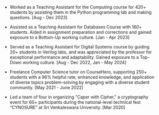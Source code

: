 
* Worked as a Teaching Assistant for the Computing course for 420+ students by assisting them in the Python programming lab and making questions.				    [Aug - Dec 2023]

* Assisted as a Teaching Assistant for Databases Course with 160+ students. Aided in assignment preparation and corrections and gained exposure to a Bottom-Up working culture.     [Jan - Apr 2023]

* Served as a Teaching Assistant for Digital Systems course by guiding 20+ students in Verilog labs, and was appreciated by the professor for exceptional performance and adaptability. Gained exposure to a Top-Down working culture.						     [Aug - Dec 2022, Jan - May 2024]

* Freelance Computer Science tutor on CourseHero, supporting 250+ students with a 96% helpful rate, enhanced knowledge, and application of diverse topics problem-solving by engaging with a diverse student community.							       [May 2021 - June 2022]

* Led a team of four in organizing "Caper with Cipher," a cryptography event for 60+ participants during the national-level technical fest “CYNOSURE” at Sri Venkateswara University.	 [Mar 2020]

